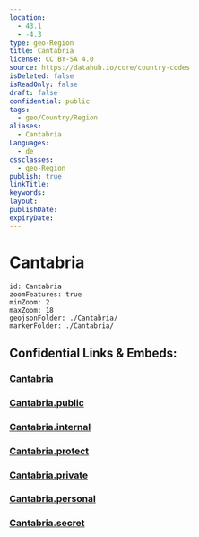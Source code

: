 ```yaml
---
location:
  - 43.1
  - -4.3
type: geo-Region
title: Cantabria
license: CC BY-SA 4.0
source: https://datahub.io/core/country-codes
isDeleted: false
isReadOnly: false
draft: false
confidential: public
tags:
  - geo/Country/Region
aliases:
  - Cantabria
Languages:
  - de
cssclasses:
  - geo-Region
publish: true
linkTitle:
keywords:
layout:
publishDate:
expiryDate:
---
```


# Cantabria

```leaflet
id: Cantabria
zoomFeatures: true 
minZoom: 2 
maxZoom: 18
geojsonFolder: ./Cantabria/
markerFolder: ./Cantabria/
```


## Confidential Links & Embeds: 

### [Cantabria](/_Standards/Earth/Continent/Europe/Europe~South/Spain/Provinces~Spain/Cantabria.md) 

### [Cantabria.public](/_public/Earth/Continent/Europe/Europe~South/Spain/Provinces~Spain/Cantabria.public.md) 

### [Cantabria.internal](/_internal/Earth/Continent/Europe/Europe~South/Spain/Provinces~Spain/Cantabria.internal.md) 

### [Cantabria.protect](/_protect/Earth/Continent/Europe/Europe~South/Spain/Provinces~Spain/Cantabria.protect.md) 

### [Cantabria.private](/_private/Earth/Continent/Europe/Europe~South/Spain/Provinces~Spain/Cantabria.private.md) 

### [Cantabria.personal](/_personal/Earth/Continent/Europe/Europe~South/Spain/Provinces~Spain/Cantabria.personal.md) 

### [Cantabria.secret](/_secret/Earth/Continent/Europe/Europe~South/Spain/Provinces~Spain/Cantabria.secret.md)

